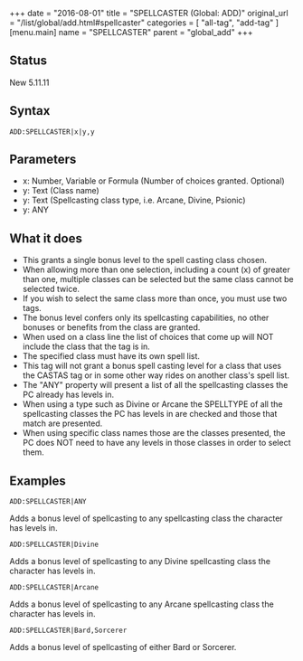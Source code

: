 +++
date = "2016-08-01"
title = "SPELLCASTER (Global: ADD)"
original_url = "/list/global/add.html#spellcaster"
categories = [ "all-tag", "add-tag" ]
[menu.main]
    name = "SPELLCASTER"
    parent = "global_add"
+++

## Status

New 5.11.11

## Syntax

`ADD:SPELLCASTER|x|y,y`

## Parameters

-   x: Number, Variable or Formula (Number of
    choices granted. Optional)
-   y: Text (Class name)
-   y: Text (Spellcasting class type, i.e. Arcane,
    Divine, Psionic)
-   y: ANY



What it does
------------

-   This grants a single bonus level to the spell casting class chosen.
-   When allowing more than one selection, including a count (x) of
    greater than one, multiple classes can be selected but the same
    class cannot be selected twice.
-   If you wish to select the same class more than once, you must use
    two tags.
-   The bonus level confers only its spellcasting capabilities, no other
    bonuses or benefits from the class are granted.
-   When used on a class line the list of choices that come up will NOT
    include the class that the tag is in.
-   The specified class must have its own spell list.
-   This tag will not grant a bonus spell casting level for a class that
    uses the CASTAS tag or in some other way rides on another class's
    spell list.
-   The "ANY" property will present a list of all the spellcasting
    classes the PC already has levels in.
-   When using a type such as Divine or Arcane the SPELLTYPE of all the
    spellcasting classes the PC has levels in are checked and those that
    match are presented.
-   When using specific class names those are the classes presented, the
    PC does NOT need to have any levels in those classes in order to
    select them.

Examples
--------

`ADD:SPELLCASTER|ANY`

Adds a bonus level of spellcasting to any spellcasting class the
character has levels in.

`ADD:SPELLCASTER|Divine`

Adds a bonus level of spellcasting to any Divine spellcasting class the
character has levels in.

`ADD:SPELLCASTER|Arcane`

Adds a bonus level of spellcasting to any Arcane spellcasting class the
character has levels in.

`ADD:SPELLCASTER|Bard,Sorcerer`

Adds a bonus level of spellcasting of either Bard or Sorcerer.

